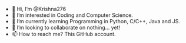 - 👋 Hi, I’m @Krishna276
- 👀 I’m interested in Coding and Computer Science.
- 🌱 I’m currently learning Programming in Python, C/C++, Java and JS.
- 💞️ I’m looking to collaborate on nothing... yet!
- 📫 How to reach me?   This GitHub account.

<!---
Krishna276/Krishna276 is a ✨ special ✨ repository because its `README.md` (this file) appears on your GitHub profile.
You can click the Preview link to take a look at your changes.
--->
